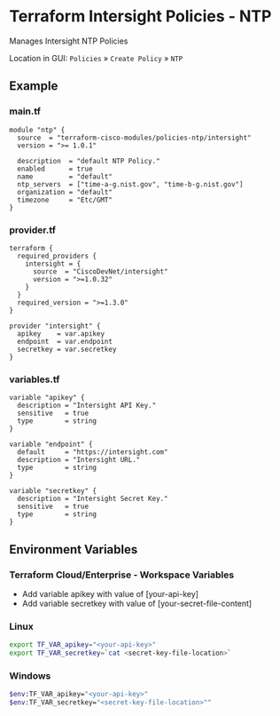 <!-- BEGIN_TF_DOCS -->
# Terraform Intersight Policies - NTP
Manages Intersight NTP Policies

Location in GUI:
`Policies` » `Create Policy` » `NTP`

## Example

### main.tf
```hcl
module "ntp" {
  source  = "terraform-cisco-modules/policies-ntp/intersight"
  version = ">= 1.0.1"

  description  = "default NTP Policy."
  enabled      = true
  name         = "default"
  ntp_servers  = ["time-a-g.nist.gov", "time-b-g.nist.gov"]
  organization = "default"
  timezone     = "Etc/GMT"
}
```

### provider.tf
```hcl
terraform {
  required_providers {
    intersight = {
      source  = "CiscoDevNet/intersight"
      version = ">=1.0.32"
    }
  }
  required_version = ">=1.3.0"
}

provider "intersight" {
  apikey    = var.apikey
  endpoint  = var.endpoint
  secretkey = var.secretkey
}
```

### variables.tf
```hcl
variable "apikey" {
  description = "Intersight API Key."
  sensitive   = true
  type        = string
}

variable "endpoint" {
  default     = "https://intersight.com"
  description = "Intersight URL."
  type        = string
}

variable "secretkey" {
  description = "Intersight Secret Key."
  sensitive   = true
  type        = string
}
```

## Environment Variables

### Terraform Cloud/Enterprise - Workspace Variables
- Add variable apikey with value of [your-api-key]
- Add variable secretkey with value of [your-secret-file-content]

### Linux
```bash
export TF_VAR_apikey="<your-api-key>"
export TF_VAR_secretkey=`cat <secret-key-file-location>`
```

### Windows
```bash
$env:TF_VAR_apikey="<your-api-key>"
$env:TF_VAR_secretkey="<secret-key-file-location>""
```
<!-- END_TF_DOCS -->